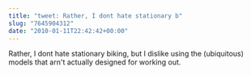 ```yaml
---
title: "tweet: Rather, I dont hate stationary b"
slug: "7645904312"
date: "2010-01-11T22:42:42+00:00"
---
```

Rather, I dont hate stationary biking, but I dislike using the (ubiquitous) models that arn't actually designed for working out.